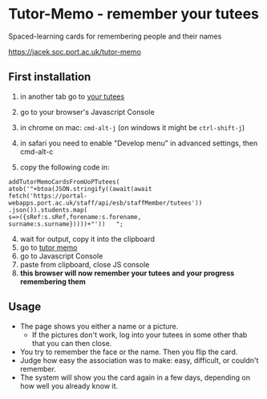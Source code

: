 # Tutor-Memo - remember your tutees

Spaced-learning cards for remembering people and their names

https://jacek.soc.port.ac.uk/tutor-memo

## First installation
1. in another tab go to [your tutees](https://portal-webapps.port.ac.uk/staff/myTuteesAction.do)
2. go to your browser's Javascript Console
 1. in chrome on mac: `cmd-alt-j` (on windows it might be `ctrl-shift-j`)
 2. in safari you need to enable "Develop menu" in advanced settings, then cmd-alt-c

3. copy the following code in:

  ```
  addTutorMemoCardsFromUoPTutees(
  atob('"+btoa(JSON.stringify((await(await
  fetch('https://portal-webapps.port.ac.uk/staff/api/esb/staffMember/tutees'))
  .json()).students.map(
  s=>({sRef:s.sRef,forename:s.forename,
  surname:s.surname}))))+"'))   ";
  ```


4. wait for output, copy it into the clipboard
5. go to [tutor memo](https://jacek.soc.port.ac.uk/tutor-memo)
6. go to Javascript Console
7. paste from clipboard, close JS console
8. **this browser will now remember your tutees and your progress remembering them**

## Usage
* The page shows you either a name or a picture.
  * If the pictures don't work, log into your tutees in some other thab that you can then close.
* You try to remember the face or the name. Then you flip the card.
* Judge how easy the association was to make: easy, difficult, or couldn't remember.
* The system will show you the card again in a few days, depending on how well you already know it.
